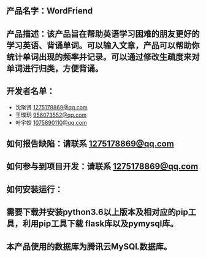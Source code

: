 ## 产品名字：WordFriend

## 产品描述：该产品旨在帮助英语学习困难的朋友更好的学习英语、背诵单词。可以输入文章，产品可以帮助你统计单词出现的频率并记录。可以通过修改生疏度来对单词进行归类，方便背诵。

## 开发者名单：
- 沈聚贤 1275178869@qq.com
- 王璞玥 956073552@qq.com
- 叶宇姣 1075890110@qq.com

## 如何报告缺陷：请联系 1275178869@qq.com 

## 如何参与到项目开发：请联系 1275178869@qq.com 

## 如何安装运行：
## 需要下载并安装python3.6以上版本及相对应的pip工具，利用pip工具下载 flask库以及pymysql库。
## 本产品使用的数据库为腾讯云MySQL数据库。


